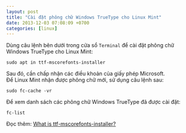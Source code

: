 ```yaml
---
layout: post
title: "Cài đặt phông chữ Windows TrueType cho Linux Mint"
date: 2013-12-03 07:08:09 +0700
categories: [linux]
---
```


Dùng câu lệnh bên dưới trong cửa sổ `Terminal` để cài đặt phông chữ Windows TrueType cho Linux Mint:  
```console
sudo apt in ttf-mscorefonts-installer
```  

Sau đó, cần chấp nhận các điều khoản của giấy phép Microsoft.  
Để Linux Mint nhận được phông chữ mới, sử dụng câu lệnh sau:  
```console
sudo fc-cache -vr
```  

Để xem danh sách các phông chữ Windows TrueType đã được cài đặt:  
```shell
fc-list
```  

Đọc thêm: [What is ttf-mscorefonts-installer?](https://linuxhint.com/ttf-mscorefonts-installer/)